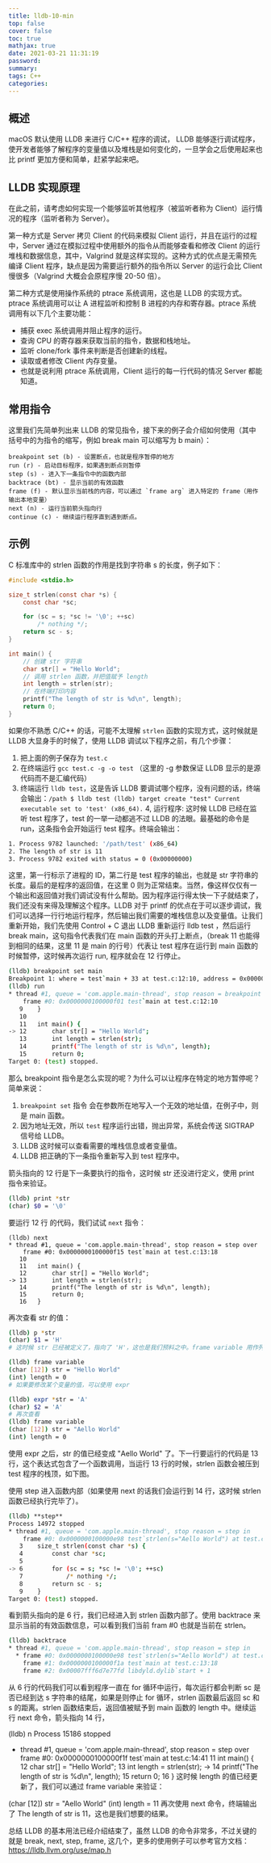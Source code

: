 ```yaml
---
title: lldb-10-min
top: false
cover: false
toc: true
mathjax: true
date: 2021-03-21 11:31:19
password:
summary:
tags: C++
categories:
---
```


## 概述

macOS 默认使用 LLDB 来进行 C/C++ 程序的调试， LLDB 能够逐行调试程序，使开发者能够了解程序的变量值以及堆栈是如何变化的，一旦学会之后使用起来也比 printf 更加方便和简单，赶紧学起来吧。

## LLDB 实现原理

在此之前，请考虑如何实现一个能够监听其他程序（被监听者称为 Client）运行情况的程序（监听者称为 Server）。

第一种方式是 Server 拷贝 Client 的代码来模拟 Client 运行，并且在运行的过程中，Server 通过在模拟过程中使用额外的指令从而能够查看和修改 Client 的运行堆栈和数据信息，其中，Valgrind 就是这样实现的。这种方式的优点是无需预先编译 Client 程序，缺点是因为需要运行额外的指令所以 Server 的运行会比 Client 慢很多（Valgrind 大概会会原程序慢 20-50 倍）。

第二种方式是使用操作系统的 ptrace 系统调用，这也是 LLDB 的实现方式。ptrace 系统调用可以让 A 进程监听和控制 B 进程的内存和寄存器。ptrace 系统调用有以下几个主要功能：

- 捕获 exec 系统调用并阻止程序的运行。
- 查询 CPU 的寄存器来获取当前的指令，数据和栈地址。
- 监听 clone/fork 事件来判断是否创建新的线程。
- 读取或者修改 Client 内存变量。
- 也就是说利用 ptrace 系统调用，Client 运行的每一行代码的情况 Server 都能知道。

## 常用指令

这里我们先简单列出来 LLDB 的常见指令，接下来的例子会介绍如何使用（其中括号中的为指令的缩写，例如 break main 可以缩写为 b main）：

```
breakpoint set (b) - 设置断点，也就是程序暂停的地方
run (r) - 启动目标程序，如果遇到断点则暂停
step (s) - 进入下一条指令中的函数内部
backtrace (bt) - 显示当前的有效函数
frame (f) - 默认显示当前栈的内容，可以通过 `frame arg` 进入特定的 frame（用作输出本地变量）
next (n) - 运行当前箭头指向行
continue (c) - 继续运行程序直到遇到断点。
```

## 示例

C 标准库中的 strlen 函数的作用是找到字符串 s 的长度，例子如下：

```c
#include <stdio.h>

size_t strlen(const char *s) {
    const char *sc;

    for (sc = s; *sc != '\0'; ++sc)
        /* nothing */;
    return sc - s;
}

int main() {
    // 创建 str 字符串
    char str[] = "Hello World";
    // 调用 strlen 函数，并把值赋予 length
    int length = strlen(str);
    // 在终端打印内容
    printf("The length of str is %d\n", length);
    return 0;
}
```

如果你不熟悉 C/C++ 的话，可能不太理解 `strlen` 函数的实现方式，这时候就是 LLDB 大显身手的时候了，使用 LLDB 调试以下程序之前，有几个步骤：

1. 把上面的例子保存为 `test.c`
2. 在终端运行 `gcc test.c -g -o test` （这里的 -g 参数保证 LLDB 显示的是源代码而不是汇编代码）
3. 终端运行 `lldb test`，这是告诉 LLDB 要调试哪个程序，没有问题的话，终端会输出：`/path $ lldb test (lldb) target create "test" Current executable set to 'test' (x86_64).`
   4, 运行程序: 这时候 LLDB 已经在监听 test 程序了，test 的一举一动都逃不过 LLDB 的法眼。最基础的命令是 run，这条指令会开始运行 test 程序。终端会输出：

```bash
1. Process 9782 launched: '/path/test' (x86_64)
2. The length of str is 11
3. Process 9782 exited with status = 0 (0x00000000)
```

这里，第一行标示了进程的 ID，第二行是 test 程序的输出，也就是 str 字符串的长度。最后的是程序的返回值，在这里 0 则为正常结束。当然，像这样仅仅有一个输出和返回值对我们调试没有什么帮助。因为程序运行得太快一下子就结束了，我们还没有来得及理解这个程序。LLDB 对于 printf 的优点在于可以逐步调试，我们可以选择一行行地运行程序，然后输出我们需要的堆栈信息以及变量值。让我们重新开始，我们先使用 Control + C 退出 LLDB 重新运行 lldb test ，然后运行 break main，这句指令代表我们在 main 函数的开头打上断点，（break 11 也能得到相同的结果，这里 11 是 main 的行号）代表让 test 程序在运行到 main 函数的时候暂停，这时候再次运行 run, 程序就会在 12 行停止。

```bash
(lldb) breakpoint set main
Breakpoint 1: where = test`main + 33 at test.c:12:10, address = 0x0000000100000f01
(lldb) run
* thread #1, queue = 'com.apple.main-thread', stop reason = breakpoint 1.1
    frame #0: 0x0000000100000f01 test`main at test.c:12:10
   9    }
   10
   11   int main() {
-> 12       char str[] = "Hello World";
   13       int length = strlen(str);
   14       printf("The length of str is %d\n", length);
   15       return 0;
Target 0: (test) stopped.
```

那么 breakpoint 指令是怎么实现的呢？为什么可以让程序在特定的地方暂停呢？简单来说：

1. `breakpoint set` 指令 会在参数所在地写入一个无效的地址值，在例子中，则是 main 函数。
2. 因为地址无效，所以 `test` 程序运行出错，抛出异常，系统会传送 SIGTRAP 信号给 LLDB。
3. LLDB 这时候可以查看需要的堆栈信息或者变量值。
4. LLDB 把正确的下一条指令重新写入到 test 程序中。

箭头指向的 12 行是下一条要执行的指令，这时候 str 还没进行定义，使用 print 指令来验证。

```bash
(lldb) print *str
(char) $0 = '\0'
```

要运行 12 行 的代码，我们试试 `next` 指令：

```
(lldb) next
* thread #1, queue = 'com.apple.main-thread', stop reason = step over
    frame #0: 0x0000000100000f15 test`main at test.c:13:18
   10
   11   int main() {
   12       char str[] = "Hello World";
-> 13       int length = strlen(str);
   14       printf("The length of str is %d\n", length);
   15       return 0;
   16   }
```

再次查看 str 的值：

```bash
(lldb) p *str
(char) $1 = 'H'
# 这时候 str 已经被定义了，指向了 'H'，这也是我们预料之中。frame variable 用作列出当前所有的变量值。

(lldb) frame variable
(char [12]) str = "Hello World"
(int) length = 0
# 如果要修改某个变量的值，可以使用 expr

(lldb) expr *str = 'A'
(char) $2 = 'A'
# 再次查看
(lldb) frame variable
(char [12]) str = "Aello World"
(int) length = 0
```

使用 expr 之后，str 的值已经变成 "Aello World" 了。下一行要运行的代码是 13 行，这个表达式包含了一个函数调用，当运行 13 行的时候，strlen 函数会被压到 test 程序的栈顶，如下图。

使用 step 进入函数内部（如果使用 next 的话我们会运行到 14 行，这时候 strlen 函数已经执行完毕了）。

```bash
(lldb) **step**
Process 14972 stopped
* thread #1, queue = 'com.apple.main-thread', stop reason = step in
    frame #0: 0x0000000100000e98 test`strlen(s="Aello World") at test.c:6:15
   3    size_t strlen(const char *s) {
   4        const char *sc;
   5
-> 6        for (sc = s; *sc != '\0'; ++sc)
   7            /* nothing */;
   8        return sc - s;
   9    }
Target 0: (test) stopped.
```

看到箭头指向的是 6 行，我们已经进入到 strlen 函数内部了。使用 backtrace 来显示当前的有效函数信息，可以看到我们当前 fram #0 也就是当前在 strlen。

```bash
(lldb) backtrace
* thread #1, queue = 'com.apple.main-thread', stop reason = step in
  * frame #0: 0x0000000100000e98 test`strlen(s="Aello World") at test.c:6:15
    frame #1: 0x0000000100000f1a test`main at test.c:13:18
    frame #2: 0x00007fff6d7e77fd libdyld.dylib`start + 1
```

从 6 行的代码我们可以看到程序一直在 for 循环中运行，每次运行都会判断 sc 是否已经到达 s 字符串的结尾，如果是则停止 for 循环，strlen 函数最后返回 sc 和 s 的距离。strlen 函数结束后，返回值被赋予到 main 函数的 length 中。继续运行 next 命令，箭头指向 14 行，

(lldb) n
Process 15186 stopped

- thread #1, queue = 'com.apple.main-thread', stop reason = step over
  frame #0: 0x0000000100000f1f test`main at test.c:14:41
  11 int main() {
  12 char str[] = "Hello World";
  13 int length = strlen(str);
  -> 14 printf("The length of str is %d\n", length);
  15 return 0;
  16 }
  这时候 length 的值已经更新了，我们可以通过 frame variable 来验证：

(char [12]) str = "Aello World"
(int) length = 11
再次使用 next 命令，终端输出了 The length of str is 11，这也是我们想要的结果。

总结
LLDB 的基本用法已经介绍结束了，虽然 LLDB 的命令非常多，不过关键的就是 break, next, step, frame, 这几个，更多的使用例子可以参考官方文档：https://lldb.llvm.org/use/map.h
